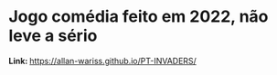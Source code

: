 <h1>Jogo comédia feito em 2022, não leve a sério</h1>

<strong>Link: </strong><a>https://allan-wariss.github.io/PT-INVADERS/</a>

